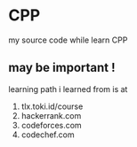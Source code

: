 # CPP
my source code  while learn CPP

## may be important !
learning path i learned from is at 
1. tlx.toki.id/course
2. hackerrank.com
3. codeforces.com
4. codechef.com

